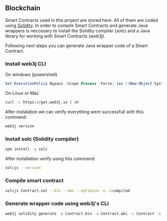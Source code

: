 ## Blockchain
Smart Contracts used in this project are stored here. All of them are coded using [Solidity](https://solidity-es.readthedocs.io/es/latest/). In order to compile Smart Contracts and generate Java wrappers is neccesary to install the Solidity compiler (*solc*) and a Java library for working with Smart Contracts (*web3j*).

Following next steps you can generate Java wrapper code of a Smart Contract.

### Install web3j CLI
On windows (powershell)
```powershell
Set-ExecutionPolicy Bypass -Scope Process -Force; iex ((New-Object System.Net.WebClient).DownloadString('https://raw.githubusercontent.com/web3j/web3j-installer/master/installer.ps1'))
```

On Linux or Mac
```bash
curl -L https://get.web3j.io | sh
```

After instalation we can verify everything went successfull with this command:
```bash
web3j version
```

### Install solc (Solidity compiler)
```bash
npm install -g solc
```
After installation verify using this command:
```bash
solcjs --version
```

### Compile smart contract
```bash
solcjs Contract.sol --bin --abi --optimize -o .\compiled
```

### Generate wrapper code using web3j's CLI
```bash
web3j solidity generate -b Contract.bin -a Contract.abi -c Contract -o .\output -p ertis.uma
```